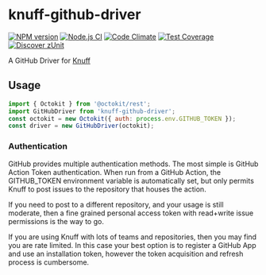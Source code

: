 # knuff-github-driver

[![NPM version](https://img.shields.io/npm/v/@acuminous/knuff-github-driver.svg?style=flat-square)](https://www.npmjs.com/package/@acuminous/knuff-github-driver)
[![Node.js CI](https://github.com/acuminous/knuff-github-driver/workflows/Node.js%20CI/badge.svg)](https://github.com/acuminous/knuff-github-driver/actions?query=workflow%3A%22Node.js+CI%22)
[![Code Climate](https://codeclimate.com/github/acuminous/knuff-github-driver/badges/gpa.svg)](https://codeclimate.com/github/acuminous/knuff-github-driver)
[![Test Coverage](https://codeclimate.com/github/acuminous/knuff-github-driver/badges/coverage.svg)](https://codeclimate.com/github/acuminous/knuff-github-driver/coverage)
[![Discover zUnit](https://img.shields.io/badge/Discover-zUnit-brightgreen)](https://www.npmjs.com/package/zunit)

A GitHub Driver for [Knuff](https://www.npmjs.com/package/knuff-github-driver)

## Usage
```js
import { Octokit } from '@octokit/rest';
import GitHubDriver from 'knuff-github-driver';
const octokit = new Octokit({ auth: process.env.GITHUB_TOKEN });
const driver = new GitHubDriver(octokit);
```

### Authentication
GitHub provides multiple authentication methods. The most simple is GitHub Action Token authentication. When run from a GitHub Action, the GITHUB_TOKEN environment variable is automatically set, but only permits Knuff to post issues to the repository that houses the action.

If you need to post to a different repository, and your usage is still moderate, then a fine grained personal access token with read+write issue permissions is the way to go.

If you are using Knuff with lots of teams and repositories, then you may find you are rate limited. In this case your best option is to register a GitHub App and use an installation token, however the token acquisition and refresh process is cumbersome.
